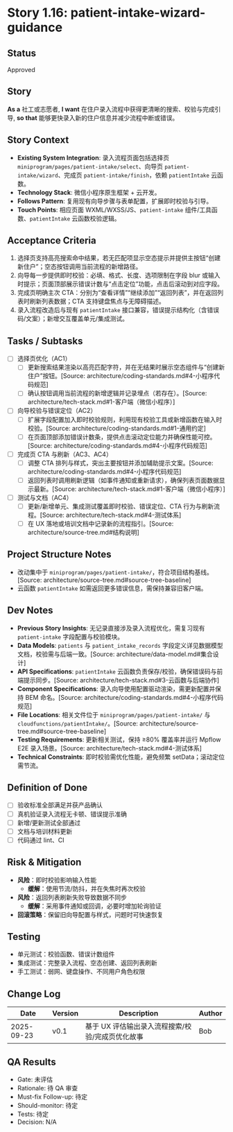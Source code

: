 # Story 1.16: patient-intake-wizard-guidance

## Status

Approved

## Story

**As a** 社工或志愿者,
**I want** 在住户录入流程中获得更清晰的搜索、校验与完成引导,
**so that** 能够更快录入新的住户信息并减少流程中断或错误。

## Story Context

- **Existing System Integration**: 录入流程页面包括选择页 `miniprogram/pages/patient-intake/select`、向导页 `patient-intake/wizard`、完成页 `patient-intake/finish`，依赖 `patientIntake` 云函数。
- **Technology Stack**: 微信小程序原生框架 + 云开发。
- **Follows Pattern**: 复用现有向导步骤与表单配置，扩展即时校验与引导。
- **Touch Points**: 相应页面 WXML/WXSS/JS、`patient-intake` 组件/工具函数、`patientIntake` 云函数校验逻辑。

## Acceptance Criteria

1. 选择页支持高亮搜索命中结果，若无匹配项显示空态提示并提供主按钮“创建新住户”；空态按钮调用当前流程的新增路径。
2. 向导每一步提供即时校验：必填、格式、长度、选项限制在字段 blur 或输入时提示；页面顶部展示错误计数与“点击定位”功能，点击后滚动到对应字段。
3. 完成页明确主次 CTA：分别为“查看详情”“继续添加”“返回列表”，并在返回列表时刷新列表数据；CTA 支持键盘焦点与无障碍描述。
4. 录入流程改造后与现有 `patientIntake` 接口兼容，错误提示结构化（含错误码/文案）；新增交互覆盖单元/集成测试。

## Tasks / Subtasks

- [ ] 选择页优化（AC1）
  - [ ] 更新搜索结果渲染以高亮匹配字符，并在无结果时展示空态组件与“创建新住户”按钮。[Source: architecture/coding-standards.md#4-小程序代码规范]
  - [ ] 确认按钮调用当前流程的新增逻辑并记录埋点（若存在）。[Source: architecture/tech-stack.md#1-客户端（微信小程序）]
- [ ] 向导校验与错误定位（AC2）
  - [ ] 扩展字段配置加入即时校验规则，利用现有校验工具或新增函数在输入时校验。[Source: architecture/coding-standards.md#1-通用约定]
  - [ ] 在页面顶部添加错误计数条，提供点击滚动定位能力并确保性能可控。[Source: architecture/coding-standards.md#4-小程序代码规范]
- [ ] 完成页 CTA 与刷新（AC3、AC4）
  - [ ] 调整 CTA 排列与样式，突出主要按钮并添加辅助提示文案。[Source: architecture/coding-standards.md#4-小程序代码规范]
  - [ ] 返回列表时调用刷新逻辑（如事件通知或重新请求），确保列表页面数据显示最新。[Source: architecture/tech-stack.md#1-客户端（微信小程序）]
- [ ] 测试与文档（AC4）
  - [ ] 更新/新增单元、集成测试覆盖即时校验、错误定位、CTA 行为与刷新流程。[Source: architecture/tech-stack.md#4-测试体系]
  - [ ] 在 UX 落地或培训文档中记录新的流程指引。[Source: architecture/source-tree.md#结构说明]

## Project Structure Notes

- 改动集中于 `miniprogram/pages/patient-intake/`，符合项目结构基线。[Source: architecture/source-tree.md#source-tree-baseline]
- 云函数 `patientIntake` 如需返回更多错误信息，需保持兼容旧客户端。

## Dev Notes

- **Previous Story Insights**: 无记录直接涉及录入流程优化，需复习现有 `patient-intake` 字段配置与校验模块。
- **Data Models**: `patients` 与 `patient_intake_records` 字段定义详见数据模型文档，校验需与后端一致。[Source: architecture/data-model.md#集合设计]
- **API Specifications**: `patientIntake` 云函数负责保存/校验，确保错误码与前端提示同步。[Source: architecture/tech-stack.md#3-云函数与后端协作]
- **Component Specifications**: 录入向导使用配置驱动渲染，需更新配置并保持 BEM 命名。[Source: architecture/coding-standards.md#4-小程序代码规范]
- **File Locations**: 相关文件位于 `miniprogram/pages/patient-intake/` 与 `cloudfunctions/patientIntake/`。[Source: architecture/source-tree.md#source-tree-baseline]
- **Testing Requirements**: 更新相关测试，保持 ≥80% 覆盖率并运行 Mpflow E2E 录入场景。[Source: architecture/tech-stack.md#4-测试体系]
- **Technical Constraints**: 即时校验需优化性能，避免频繁 setData；滚动定位需节流。

## Definition of Done

- [ ] 验收标准全部满足并获产品确认
- [ ] 真机验证录入流程无卡顿、错误提示准确
- [ ] 新增/更新测试全部通过
- [ ] 文档与培训材料更新
- [ ] 代码通过 lint、CI

## Risk & Mitigation

- **风险**：即时校验影响输入性能
  - **缓解**：使用节流/防抖，并在失焦时再次校验
- **风险**：返回列表刷新失败导致数据不同步
  - **缓解**：采用事件通知或回调，必要时增加轮询验证
- **回滚策略**：保留旧向导配置与样式，问题时可快速恢复

## Testing

- 单元测试：校验函数、错误计数组件
- 集成测试：完整录入流程、空态创建、返回列表刷新
- 手工测试：弱网、键盘操作、不同用户角色权限

## Change Log

| Date       | Version | Description                                      | Author |
| ---------- | ------- | ------------------------------------------------ | ------ |
| 2025-09-23 | v0.1    | 基于 UX 评估输出录入流程搜索/校验/完成页优化故事 | Bob   |

## QA Results

- Gate: 未评估
- Rationale: 待 QA 审查
- Must-fix Follow-up: 待定
- Should-monitor: 待定
- Tests: 待定
- Decision: N/A
